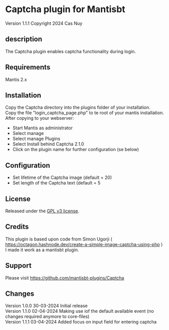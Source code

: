 # Captcha plugin for Mantisbt

Version 1.1.1
Copyright 2024 Cas Nuy

## description

The Captcha plugin enables captcha functionality during  login.

## Requirements

Mantis 2.x

## Installation

Copy the Captcha directory into the plugins folder of your installation.<br>
Copy the file "login_captcha_page.php" to te root of your mantis installation.<br>
After copying to your webserver:<br>
- Start Mantis as administrator<br>
- Select manage<br>
- Select manage Plugins<br>
- Select Install behind Captcha 2.1.0<br>
- Click on the plugin name for further configuration (se below)<br>

## Configuration

- Set lifetime of the Captcha image (default = 20)
- Set length of the Captcha text (default = 5

## License

Released under the [GPL v3 license](http://opensource.org/licenses/GPL-3.0).

## Credits

This plugin is based upon code from Simon Ugorji ( https://octagon.hashnode.dev/create-a-simple-image-captcha-using-php )
I made it work as a mantisbt plugin.

## Support

Please visit https://github.com/mantisbt-plugins/Captcha

## Changes

Version 1.0.0	30-03-2024	Initial release<br>
Version 1.1.0	02-04-2024	Making use iof the default available event (no changes required anymore to core-files)<br>
Version 1.1.1 03-04-2024  Added focus on input field for entering captcha

